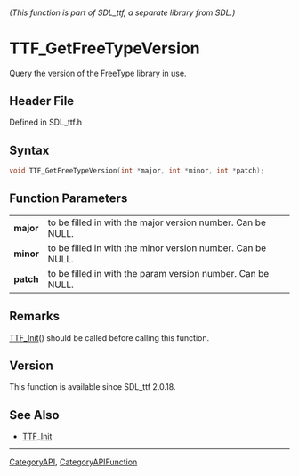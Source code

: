 ###### (This function is part of SDL_ttf, a separate library from SDL.)
# TTF_GetFreeTypeVersion

Query the version of the FreeType library in use.

## Header File

Defined in SDL_ttf.h

## Syntax

```c
void TTF_GetFreeTypeVersion(int *major, int *minor, int *patch);

```

## Function Parameters

|               |                                                             |
| ------------- | ----------------------------------------------------------- |
| **major**     | to be filled in with the major version number. Can be NULL. |
| **minor**     | to be filled in with the minor version number. Can be NULL. |
| **patch**     | to be filled in with the param version number. Can be NULL. |

## Remarks

[TTF_Init](TTF_Init)() should be called before calling this function.

## Version

This function is available since SDL_ttf 2.0.18.

## See Also

- [TTF_Init](TTF_Init)

----
[CategoryAPI](CategoryAPI), [CategoryAPIFunction](CategoryAPIFunction)

